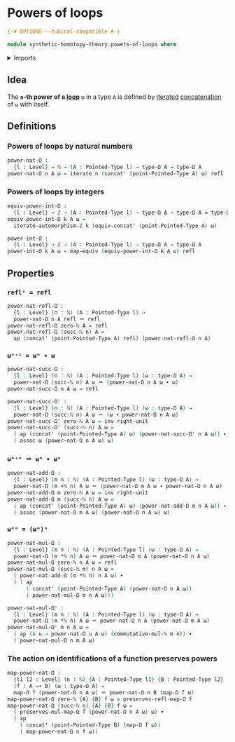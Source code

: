 # Powers of loops

```agda
{-# OPTIONS --cubical-compatible #-}

module synthetic-homotopy-theory.powers-of-loops where
```

<details><summary>Imports</summary>

```agda
open import elementary-number-theory.addition-natural-numbers
open import elementary-number-theory.integers
open import elementary-number-theory.multiplication-natural-numbers
open import elementary-number-theory.natural-numbers

open import foundation.action-on-identifications-functions
open import foundation.equivalences
open import foundation.identity-types
open import foundation.iterating-automorphisms
open import foundation.iterating-functions
open import foundation.universe-levels

open import structured-types.pointed-maps
open import structured-types.pointed-types

open import synthetic-homotopy-theory.functoriality-loop-spaces
open import synthetic-homotopy-theory.loop-spaces
```

</details>

## Idea

The **`n`-th power of a [loop](synthetic-homotopy-theory.loop-spaces.md)** `ω`
in a type `A` is defined by [iterated](foundation.iterating-functions.md)
[concatenation](foundation.identity-types.md) of `ω` with itself.

## Definitions

### Powers of loops by natural numbers

```agda
power-nat-Ω :
  {l : Level} → ℕ → (A : Pointed-Type l) → type-Ω A → type-Ω A
power-nat-Ω n A ω = iterate n (concat' (point-Pointed-Type A) ω) refl
```

### Powers of loops by integers

```agda
equiv-power-int-Ω :
  {l : Level} → ℤ → (A : Pointed-Type l) → type-Ω A → type-Ω A ≃ type-Ω A
equiv-power-int-Ω k A ω =
  iterate-automorphism-ℤ k (equiv-concat' (point-Pointed-Type A) ω)

power-int-Ω :
  {l : Level} → ℤ → (A : Pointed-Type l) → type-Ω A → type-Ω A
power-int-Ω k A ω = map-equiv (equiv-power-int-Ω k A ω) refl
```

## Properties

### `reflⁿ = refl`

```agda
power-nat-refl-Ω :
  {l : Level} (n : ℕ) (A : Pointed-Type l) →
  power-nat-Ω n A refl ＝ refl
power-nat-refl-Ω zero-ℕ A = refl
power-nat-refl-Ω (succ-ℕ n) A =
  ap (concat' (point-Pointed-Type A) refl) (power-nat-refl-Ω n A)
```

### `ωⁿ⁺¹ = ωⁿ ∙ ω`

```agda
power-nat-succ-Ω :
  {l : Level} (n : ℕ) (A : Pointed-Type l) (ω : type-Ω A) →
  power-nat-Ω (succ-ℕ n) A ω ＝ (power-nat-Ω n A ω ∙ ω)
power-nat-succ-Ω n A ω = refl

power-nat-succ-Ω' :
  {l : Level} (n : ℕ) (A : Pointed-Type l) (ω : type-Ω A) →
  power-nat-Ω (succ-ℕ n) A ω ＝ (ω ∙ power-nat-Ω n A ω)
power-nat-succ-Ω' zero-ℕ A ω = inv right-unit
power-nat-succ-Ω' (succ-ℕ n) A ω =
  ( ap (concat' (point-Pointed-Type A) ω) (power-nat-succ-Ω' n A ω)) ∙
  ( assoc ω (power-nat-Ω n A ω) ω)
```

### `ωᵐ⁺ⁿ ＝ ωᵐ ∙ ωⁿ`

```agda
power-nat-add-Ω :
  {l : Level} (m n : ℕ) (A : Pointed-Type l) (ω : type-Ω A) →
  power-nat-Ω (m +ℕ n) A ω ＝ (power-nat-Ω m A ω ∙ power-nat-Ω n A ω)
power-nat-add-Ω m zero-ℕ A ω = inv right-unit
power-nat-add-Ω m (succ-ℕ n) A ω =
  ( ap (concat' (point-Pointed-Type A) ω) (power-nat-add-Ω m n A ω)) ∙
  ( assoc (power-nat-Ω m A ω) (power-nat-Ω n A ω) ω)
```

### `ωᵐⁿ = (ωᵐ)ⁿ`

```agda
power-nat-mul-Ω :
  {l : Level} (m n : ℕ) (A : Pointed-Type l) (ω : type-Ω A) →
  power-nat-Ω (m *ℕ n) A ω ＝ power-nat-Ω m A (power-nat-Ω n A ω)
power-nat-mul-Ω zero-ℕ n A ω = refl
power-nat-mul-Ω (succ-ℕ m) n A ω =
  ( power-nat-add-Ω (m *ℕ n) n A ω) ∙
  ( ( ap
      ( concat' (point-Pointed-Type A) (power-nat-Ω n A ω))
      ( power-nat-mul-Ω m n A ω)))

power-nat-mul-Ω' :
  {l : Level} (m n : ℕ) (A : Pointed-Type l) (ω : type-Ω A) →
  power-nat-Ω (m *ℕ n) A ω ＝ power-nat-Ω n A (power-nat-Ω m A ω)
power-nat-mul-Ω' m n A ω =
  ( ap (λ u → power-nat-Ω u A ω) (commutative-mul-ℕ m n)) ∙
  ( power-nat-mul-Ω n m A ω)
```

### The action on identifications of a function preserves powers

```agda
map-power-nat-Ω :
  {l1 l2 : Level} (n : ℕ) {A : Pointed-Type l1} {B : Pointed-Type l2}
  (f : A →∗ B) (ω : type-Ω A) →
  map-Ω f (power-nat-Ω n A ω) ＝ power-nat-Ω n B (map-Ω f ω)
map-power-nat-Ω zero-ℕ {A} {B} f ω = preserves-refl-map-Ω f
map-power-nat-Ω (succ-ℕ n) {A} {B} f ω =
  ( preserves-mul-map-Ω f (power-nat-Ω n A ω) ω) ∙
  ( ap
    ( concat' (point-Pointed-Type B) (map-Ω f ω))
    ( map-power-nat-Ω n f ω))
```
